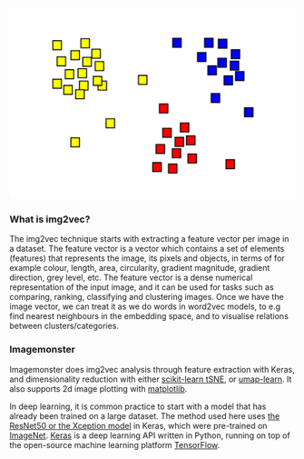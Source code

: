 ![Imagr](image.png)

### What is img2vec?
The img2vec technique starts with extracting a feature vector per image in a dataset. The feature vector is a vector which contains a set of elements (features) that represents the image, its pixels and objects, in terms of for example colour, length, area, circularity, gradient magnitude, gradient direction, grey level, etc. The feature vector is a dense numerical representation of the input image, and it can be used for tasks such as comparing, ranking, classifying and clustering images. Once we have the image vector, we can treat it as we do words in word2vec models, to e.g find nearest neighbours in the embedding space, and to visualise relations between clusters/categories.

### Imagemonster

Imagemonster does img2vec analysis through feature extraction with Keras, and dimensionality reduction with either [scikit-learn tSNE](https://scikit-learn.org/stable/modules/generated/sklearn.manifold.TSNE.html), or [umap-learn](https://umap-learn.readthedocs.io/en/latest/index.html). It also supports 2d image plotting with [matplotlib](https://matplotlib.org/).

In deep learning, it is common practice to start with a model that has already been trained on a large dataset. The method used here uses [the ResNet50 or the Xception model](https://keras.io/api/applications/) in Keras, which were pre-trained on [ImageNet](http://www.image-net.org/). [Keras](https://keras.io/) is a deep learning API written in Python, running on top of the open-source machine learning platform [TensorFlow](https://www.tensorflow.org/). 
